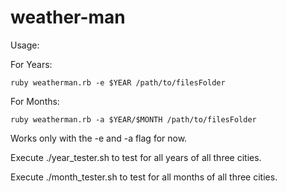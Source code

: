 # weather-man

Usage: 

  For Years:

    ruby weatherman.rb -e $YEAR /path/to/filesFolder
  

  For Months:

    ruby weatherman.rb -a $YEAR/$MONTH /path/to/filesFolder


Works only with the -e and -a flag for now.

Execute ./year_tester.sh to test for all years of all three cities.

Execute ./month_tester.sh to test for all months of all three cities.


